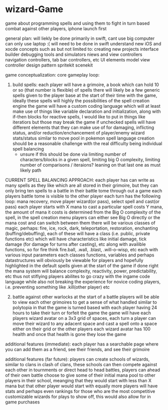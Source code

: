 # wizard-Game
game about programming spells and using them to fight in turn based combat against other players, iphone launch first

general plan:
will liekly be done primarily in swift, cant use big computer can only use laptop :(
will need to be done in swift
understand new iOS and xocde concepts such as but not limited to:
  creating new projects
  interface builder
  debugging tools and simulators
  niews and view controllers
  navigation controllers, tab bar controllers, etc UI elements
  model view controller design pattern
  spritekit
  scenekit

game conceptualization:
core gameplay loop:
  1. build spells:
     each player will have a grimoire, a book which can hold 10 or so (that number is flexible) of spells
     there will likely be a few generic spells given to the player base at the start of their time with the game, ideally these spells will highly the possibilities of the spell creation engine
      the game will have a custom coding language which will at least make use of things like variable declaration and initialization, along with if-then blocks for reactive spells, I would like to put in things like iteratiors but those may break the game if unchecked
     spells will have different elements that they can make use of for damaging, inflicting status, and/or reduction/enchancement of player/enemy wizard stats/status similar to move pool in pokemon
     spell language creation should be a reasonable challenge with the real difficulty being individual spell balancing
      - unsure if this should be done via limiting number of characters/blocks in a given spell, limiting big O complexity, limiting number of comparisons / iteraions? leaning on that last one as must likely path


  CURRENT SPELL BALANCING APPROACH:
    each player has can write as many spells as they like which are all stored in their grimoire, but they can only bring ten spells to a battle in their battle tome
    through out a game each players battle tome is visible to the other player
    each turn has the following loop: mana recovery, move player wizard(or pass), select spell and cast(or pass)
    each player starts with X mana
    to cast a particular spell costs Y mana, the amount of mana it costs is determined from the Big O complexity of the spell, in the spell creation menu players can either see Big O directly or the mana cost and can switch between them
    there will be various classes of magic, perhaps: fire, ice, rock, dark, teleportation, restoration, enchanting (buffing/debuffing), each of these will have a class (i.e. public, private functions etc) which will have characteristics like initial damage, tick damage (for damage for turns after casting), etc 
    along with availible functions, so for fire think fire.ball, .wall, .blast, .will-o-wisp, etc each with various input parameters
    each classes functions, variables and perhaps datastructures will obviously be viewable for players and hopefully highlighted in the default spells given at the start of the game
    if done right the mana system will balance complexity, reactivity, power, predictability, etc thus not stiflying players abilites to go crazy with the ingame code language while also not breaking the experience for novice coding players, i.e. preventing something like .kill(other player) etc
    

     
  2. battle against other warlocks
    at the start of a battle players will be able to view each other grimoires to get a sense of what 
    handled similar to polytopia in that the game is turned based with each player having 24 hours to take their turn or forfeit the game
     the game will have each players wizard avatar on a 3x3 grid of spaces, each turn a player can move their wizard to any adacent space and cast a spell onto a space either on their grid or the other players
     each wizard avatar has 100 health and once that health is gone they lose the game

additional features (immediate):
  each player has a searchable page where you can add them as a friend, see their friends, and see their grimoire

additional features (far future):
  players can create schools of wizards, similar to clans in clash of clans, these schools can then compete against each other in tournments or direct head to head battles, players can ahead of their own battle choose to give some of their initial mana pool to other players in their school, meanging that they would start with less than X mana but that other player would start with equally more
  players will have stats and perhaps even rankings for those who are the most competitive
  customizable wizards for plays to show off, this would also allow for in game purchases
  
